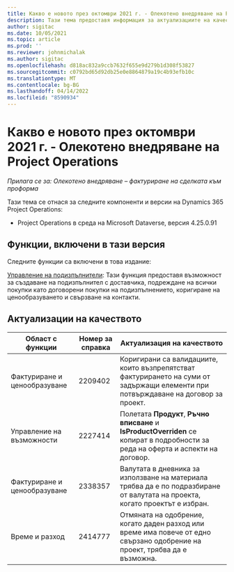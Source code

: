 ```yaml
---
title: Какво е новото през октомври 2021 г. - Олекотено внедряване на Project Operations
description: Тази тема предоставя информация за актуализациите на качеството, налични в изданието на олекотено внедряване на Project Operations за октомври 2021 г.
author: sigitac
ms.date: 10/05/2021
ms.topic: article
ms.prod: ''
ms.reviewer: johnmichalak
ms.author: sigitac
ms.openlocfilehash: d818ac832a9ccb7632f655e9d279b1d308f53827
ms.sourcegitcommit: c0792bd65d92db25e0e8864879a19c4b93efb10c
ms.translationtype: MT
ms.contentlocale: bg-BG
ms.lasthandoff: 04/14/2022
ms.locfileid: "8590934"
---
```

# <a name="whats-new-october-2021---project-operations-lite-deployment"></a>Какво е новото през октомври 2021 г. - Олекотено внедряване на Project Operations

_Прилага се за: Олекотено внедряване – фактуриране на сделката към проформа_

Тази тема се отнася за следните компоненти и версии на Dynamics 365 Project Operations:

  - Project Operations в среда на Microsoft Dataverse, версия 4.25.0.91


## <a name="features-included-in-this-release"></a>Функции, включени в тази версия

Следните функции са включени в това издание:

[Управление на подизпълнители](../subcontracting/managing-subcontracts-overview.md): Тази функция предоставя възможност за създаване на подизпълнител с доставчика, подреждане на всички покупки като договорени покупки на подизпълнението, коригиране на ценообразуването и свързване на контакти.


## <a name="quality-updates"></a>Актуализации на качеството

| **Област с функции** | **Номер за справка** | **Актуализация на качеството** |
| --- | --- | --- |
| Фактуриране и ценообразуване | 2209402 | Коригирани са валидациите, които възпрепятстват фактурирането на суми от задържащи елементи при потвърждаване на договор за проект. |
|   Управление на възможности | 2227414 | Полетата **Продукт**, **Ръчно вписване** и **IsProductOverriden** се копират в подробности за реда на оферта и аспекти на договор. |
| Фактуриране и ценообразуване | 2338357 | Валутата в дневника за използване на материала трябва да е по подразбиране от валутата на проекта, когато проектът е избран. |
| Време и разход | 2414777 | Отмяната на одобрение, когато даден разход или време има повече от едно свързано одобрение на проект, трябва да е възможна. |
